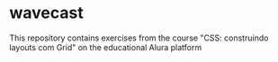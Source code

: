 # wavecast
This repository contains exercises from the course "CSS: construindo layouts com Grid" on the educational Alura platform
